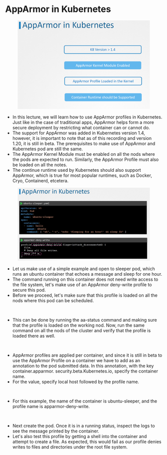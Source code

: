 # AppArmor in Kubernetes

<figure><img src="../.gitbook/assets/image (32).png" alt=""><figcaption></figcaption></figure>

* In this lecture, we will learn how to use AppArmor profiles in Kubernetes. Just like in the case of traditional apps, AppArmor helps form a more secure deployment by restricting what container can or cannot do.&#x20;
* The support for AppArmor was added in Kubernetes version 1.4, however, it is important to note that as of this recording and version 1.20, it is still in beta. The prerequisites to make use of AppArmor and Kubernetes pod are still the same.&#x20;
* The AppArmor Kernel Module must be enabled on all the nods where the pods are expected to run. Similarly, the AppArmor Profile must also be loaded on all the notes.&#x20;
* The continue runtime used by Kubernetes should also support AppArmor, which is true for most popular runtimes, such as Docker, Cryo, Containerd, etcetera.

<figure><img src="../.gitbook/assets/image (33).png" alt=""><figcaption></figcaption></figure>

* Let us make use of a simple example and open to sleeper pod, which runs an ubuntu container that echoes a message and sleep for one hour.&#x20;
* The command running on this container does not need write access to the file system, let's make use of an AppArmor deny-write profile to secure this pod.&#x20;
* Before we proceed, let's make sure that this profile is loaded on all the nods where this pod can be scheduled.

<figure><img src="../.gitbook/assets/image (34).png" alt=""><figcaption></figcaption></figure>

* This can be done by running the aa-status command and making sure that the profile is loaded on the working nod. Now, run the same command on all the nods of the cluster and verify that the profile is loaded there as well.

<figure><img src="../.gitbook/assets/image (35).png" alt=""><figcaption></figcaption></figure>

* AppArmor profiles are applied per container, and since it is still in beta to use the AppArmor Profile on a container we have to add as an annotation to the pod submitted data. In this annotation, with the key container.apparmor. security.beta.Kubernetes.io, specify the container name.
* For the value, specify local host followed by the profile name.

<figure><img src="../.gitbook/assets/image (36).png" alt=""><figcaption></figcaption></figure>

* For this example, the name of the container is ubuntu-sleeper, and the profile name is apparmor-deny-write.

<figure><img src="../.gitbook/assets/image (37).png" alt=""><figcaption></figcaption></figure>

* Next create the pod. Once it is in a running status, inspect the logs to see the message printed by the container.&#x20;
* Let's also test this profile by getting a shell into the container and attempt to create a file. As expected, this would fail as our profile denies writes to files and directories under the root file system.
